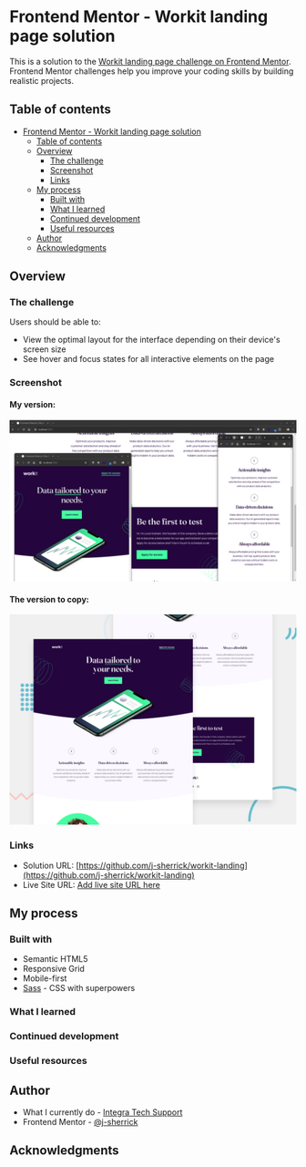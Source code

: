 # Frontend Mentor - Workit landing page solution

This is a solution to the [Workit landing page challenge on Frontend Mentor](https://www.frontendmentor.io/challenges/workit-landing-page-2fYnyle5lu). Frontend Mentor challenges help you improve your coding skills by building realistic projects.

## Table of contents

- [Frontend Mentor - Workit landing page solution](#frontend-mentor---workit-landing-page-solution)
  - [Table of contents](#table-of-contents)
  - [Overview](#overview)
    - [The challenge](#the-challenge)
    - [Screenshot](#screenshot)
    - [Links](#links)
  - [My process](#my-process)
    - [Built with](#built-with)
    - [What I learned](#what-i-learned)
    - [Continued development](#continued-development)
    - [Useful resources](#useful-resources)
  - [Author](#author)
  - [Acknowledgments](#acknowledgments)

## Overview

### The challenge

Users should be able to:

- View the optimal layout for the interface depending on their device's screen size
- See hover and focus states for all interactive elements on the page

### Screenshot

#### My version:

![Screenshot of the workit landing page shown at different screen sizes and orientations.](/public/assets/images/screenshot01.png)

#### The version to copy:

![Screenshot of ideal workit landing page from FrontendMentor.io](/public/assets/images/preview.jpg)

### Links

- Solution URL: [https://github.com/j-sherrick/workit-landing](https://github.com/j-sherrick/workit-landing)
- Live Site URL: [Add live site URL here](https://your-live-site-url.com)

## My process

### Built with

- Semantic HTML5
- Responsive Grid
- Mobile-first
- [Sass](https://sass-lang.com/) - CSS with superpowers

### What I learned

### Continued development

### Useful resources

## Author

- What I currently do - [Integra Tech Support](https://www.integratechsupport.com)
- Frontend Mentor - [@j-sherrick](https://www.frontendmentor.io/profile/j-sherrick)

## Acknowledgments
